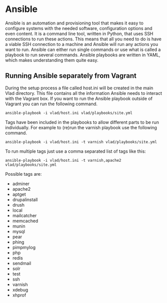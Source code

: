 # Ansible

Ansible is an automation and provisioning tool that makes it easy to configure systems with the needed software, configuration options and even content. It is a command line tool, written in Python, that uses SSH connections to run these actions. This means that all you need to do is have a viable SSH connection to a machine and Ansible will run any actions you want to run. Ansible can either run single commands or use what is called a playbook to run several commands. Ansible playbooks are written in YAML, which makes understanding them quite easy.

## Running Ansible separately from Vagrant

During the setup process a file called host.ini will be created in the main Vlad directory. This file contains all the information Ansible needs to interact with the Vagrant box. If you want to run the Ansible playbook outside of Vagrant you can run the following command.

    ansible-playbook -i vlad/host.ini vlad/playbooks/site.yml

Tags have been included in the playbooks to allow different parts to be run individually. For example to (re)run the varnish playbook use the following command.

    ansible-playbook -i vlad/host.ini -t varnish vlad/playbooks/site.yml

To run multiple tags just use a comma separated list of tags like this:

    ansible-playbook -i vlad/host.ini -t varnish,apache2 vlad/playbooks/site.yml

Possible tags are:

- adminer
- apache2
- aptget
- drupalinstall
- drush
- local
- mailcatcher
- memcached
- munin
- mysql
- pear
- phing
- pimpmylog
- php
- redis
- sendmail
- solr
- test
- ssh
- varnish
- xdebug
- xhprof
